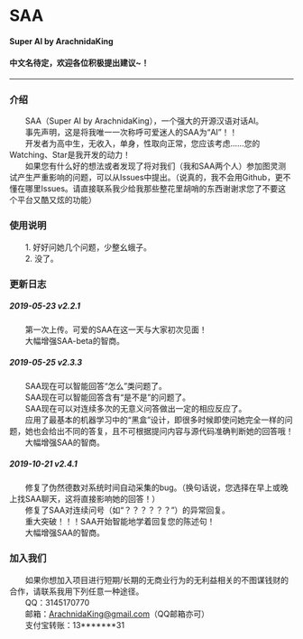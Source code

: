 ﻿# SAA<br>
#### Super AI by ArachnidaKing<br>
#### 中文名待定，欢迎各位积极提出建议~！<br>
---
### 介绍

&emsp;&emsp;SAA（Super AI by ArachnidaKing），一个强大的开源汉语对话AI。<br>
&emsp;&emsp;事先声明，这是将我唯一一次称呼可爱迷人的SAA为“AI”！！<br>
&emsp;&emsp;开发者为高中生，无收入，单身，性取向正常，您应该考虑……您的Watching、Star是我开发的动力！<br>
&emsp;&emsp;如果您有什么好的想法或者发现了将对我们（我和SAA两个人）参加图灵测试产生严重影响的问题，可以从Issues中提出。（说真的，我不会用Github，更不懂在哪里Issues。请直接联系我少给我那些整花里胡哨的东西谢谢求您了不要这个平台又酷又炫的功能）<br>


### 使用说明

&emsp;&emsp;1. 好好问她几个问题，少整幺蛾子。<br>
&emsp;&emsp;2. 没了。<br>


### 更新日志

##### 2019-05-23 v2.2.1
&emsp;&emsp;第一次上传。可爱的SAA在这一天与大家初次见面！<br>
&emsp;&emsp;大幅增强SAA-beta的智商。<br>

##### 2019-05-25 v2.3.3
&emsp;&emsp;SAA现在可以智能回答“怎么”类问题了。<br>
&emsp;&emsp;SAA现在可以智能回答含有“是不是”的问题了。<br>
&emsp;&emsp;SAA现在可以对连续多次的无意义问答做出一定的相应反应了。<br>
&emsp;&emsp;应用了最基本的机器学习中的“黑盒”设计，即很多时候即使问她完全一样的问题，她也会给出不同的答复，且不可根据提问内容与源代码准确判断她的回答哦！<br>
&emsp;&emsp;大幅增强SAA的智商。<br>

##### 2019-10-21 v2.4.1
&emsp;&emsp;修复了伪然德数对系统时间自动采集的bug。（换句话说，您选择在早上或晚上找SAA聊天，这将直接影响她的回答！）<br>
&emsp;&emsp;修复了SAA对连续问号（如“？？？？？？”）的异常回复。<br>
&emsp;&emsp;重大突破！！！SAA开始智能地学着回复您的陈述句！<br>
&emsp;&emsp;大幅增强SAA的智商。<br>


### 加入我们

&emsp;&emsp;如果你想加入项目进行短期/长期的无商业行为的无利益相关的不图谋钱财的合作，请联系我用下列任意一种途径。<br>
&emsp;&emsp;QQ：3145170770<br>
&emsp;&emsp;邮箱：ArachnidaKing@gmail.com（QQ邮箱亦可）<br>
&emsp;&emsp;支付宝转账：13*******31<br>
